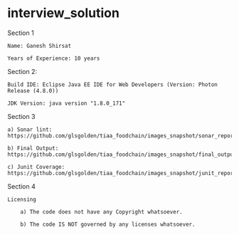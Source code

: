 # interview_solution

Section 1

	Name: Ganesh Shirsat

	Years of Experience: 10 years 

Section 2:

	Build IDE: Eclipse Java EE IDE for Web Developers (Version: Photon Release (4.8.0))

	JDK Version: java version "1.8.0_171"

Section 3

	a) Sonar lint: https://github.com/glsgolden/tiaa_foodchain/images_snapshot/sonar_report.png

	b) Final Output: https://github.com/glsgolden/tiaa_foodchain/images_snapshot/final_output.png

	c) Junit Coverage: https://github.com/glsgolden/tiaa_foodchain/images_snapshot/junit_report.png

Section 4

	Licensing

		a) The code does not have any Copyright whatsoever.

		b) The code IS NOT governed by any licenses whatsoever.